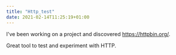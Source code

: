 ```yaml
---
title: "Http_test"
date: 2021-02-14T11:25:19+01:00
---
```

I've been working on a project and discovered https://httpbin.org/.

Great tool to test and experiment with HTTP.
